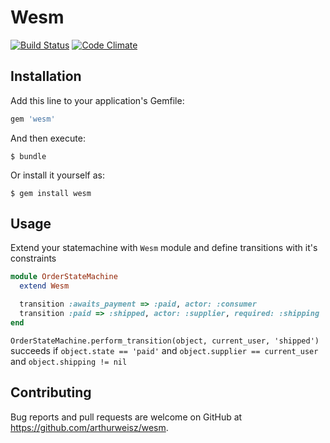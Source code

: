# Wesm

[![Build Status](https://travis-ci.org/arthurweisz/wesm.svg?branch=master)](https://travis-ci.org/arthurweisz/wesm)
[![Code Climate](https://codeclimate.com/github/arthurweisz/wesm/badges/gpa.svg)](https://codeclimate.com/github/arthurweisz/wesm)

## Installation

Add this line to your application's Gemfile:

```ruby
gem 'wesm'
```

And then execute:

    $ bundle

Or install it yourself as:

    $ gem install wesm

## Usage

Extend your statemachine with `Wesm` module and define transitions with it's constraints

```ruby
module OrderStateMachine
  extend Wesm

  transition :awaits_payment => :paid, actor: :consumer
  transition :paid => :shipped, actor: :supplier, required: :shipping
end
```

`OrderStateMachine.perform_transition(object, current_user, 'shipped')`  
succeeds if `object.state == 'paid'` and `object.supplier == current_user` and `object.shipping != nil`  


## Contributing

Bug reports and pull requests are welcome on GitHub at https://github.com/arthurweisz/wesm.
